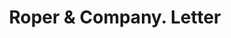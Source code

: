 ---
doi: 10.7916/D86Q38CH
date_other: '1915'
date_other_textual: '1915'
form: correspondence
genre:
- Letters (correspondence)
name:
- Roper & Company
object_in_context_url: https://biggert.cul.columbia.edu/items/view/ave_biggert_01582
subject_hierarchical_geographic:
- Petersburg, Virginia, United States
subject_name:
- Roper & Company
title: Roper & Company. Letter
sort_title: Roper & Company. Letter
call_number: ave_biggert_01582
coordinates:
- 37.21295,-77.400417
pid: ave_biggert_01582
identifiers: ave_biggert_01582
canvas_id: ldpd:396841
permalink: "/items/ave_biggert_01582/"
layout: iiif-image-page
---